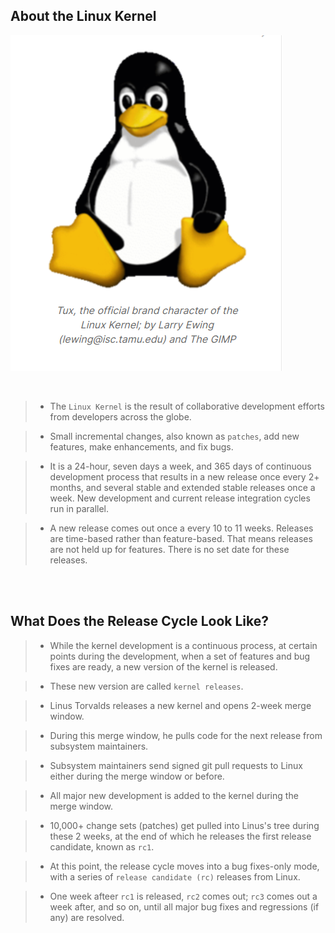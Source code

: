 ## About the Linux Kernel

![Tux](./image-tux.png)

<br />

> - The `Linux Kernel` is the result of collaborative development efforts from developers
    across the globe.

> - Small incremental changes, also known as `patches`, add new features, make
    enhancements, and fix bugs.

> - It is a 24-hour, seven days a week, and 365 days of continuous development process
    that results in a new release once every 2+ months, and several stable and extended
    stable releases once a week. New development and current release integration cycles
    run in parallel.

> - A new release comes out once a every 10 to 11 weeks. Releases are time-based rather
    than feature-based. That means releases are not held up for features. There is no
    set date for these releases.

<br />
<br />



## What Does the Release Cycle Look Like?
> - While the kernel development is a continuous process, at certain points during the
    development, when a set of features and bug fixes are ready, a new version of the
    kernel is released.

> - These new version are called `kernel releases`.

> - Linus Torvalds releases a new kernel and opens 2-week merge window.

> - During this merge window, he pulls code for the next release from subsystem
    maintainers.

> - Subsystem maintainers send signed git pull requests to Linux either during the
    merge window or before.

> - All major new development is added to the kernel during the merge window.

> - 10,000+ change sets (patches) get pulled into Linus's tree during these 2 weeks,
    at the end of which he releases the first release candidate, known as `rc1`.

> - At this point, the release cycle moves into a bug fixes-only mode, with a series
    of `release candidate (rc)` releases from Linux.

> - One week afteer `rc1` is released, `rc2` comes out; `rc3` comes out a week after,
    and so on, until all major bug fixes and regressions (if any) are resolved.

